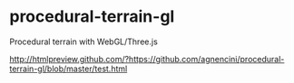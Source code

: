 # procedural-terrain-gl
Procedural terrain with WebGL/Three.js

http://htmlpreview.github.com/?https://github.com/agnencini/procedural-terrain-gl/blob/master/test.html
